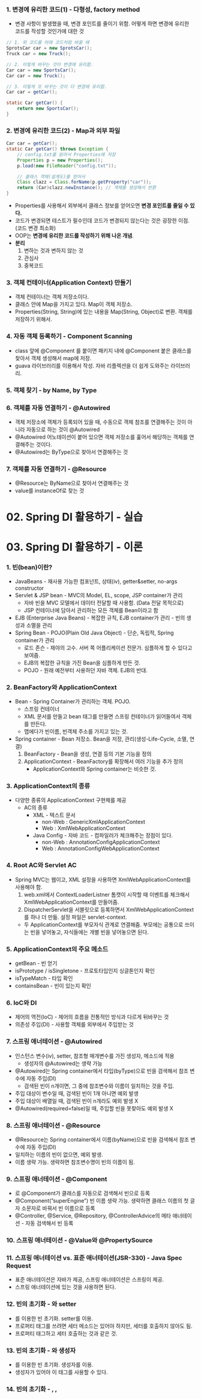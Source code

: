 ### 1. 변경에 유리한 코드(1) - 다형성, factory method

- 변경 사항이 발생했을 때, 변경 포인트를 줄이기 위함. 어떻게 하면 변경에 유리한 코드를 작성할 것인가에 대한 것

```java
// 1. 위 코드를 아래 코드처럼 바꿀 때
SprotsCar car = new SprotsCar();
Truck car = new Truck();

// 2. 이렇게 바꾸는 것이 변경에 유리함.
Car car = new SportsCar();
Car car = new Truck(); 
```

```java
// 3. 이렇게 또 바꾸는 것이 더 변경에 유리함.
Car car = getCar();

static Car getCar() {
	return new SportsCar();
}
```

### 2. 변경에 유리한 코드(2) - Map과 외부 파일

```java
Car car = getCar();
static Car getCar() throws Exception {
	// config.txt를 읽어서 Properties에 저장
	Properties p = new Properties();
	p.load(new FileReader("config.txt"));

	// 클래스 객체(설계도)를 얻어서
	Class clazz = Class.forName(p.getProperty("car"));
	return (Car)clazz.newInstance(); // 객체를 생성해서 반환
}
```

- Properties를 사용해서 외부에서 클래스 정보를 얻어오면 **변경 포인트를 줄일 수 있다.**
- 코드가 변경되면 테스트가 필수인데 코드가 변경되지 않는다는 것은 굉장한 이점. (코드 변경 최소화)
- OOP는 **변경에 유리한 코드를 작성하기 위해 나온 개념**.
- **분리**
    1. 변하는 것과 변하지 않는 것
    2. 관심사
    3. 중복코드

### 3. 객체 컨테이너(Application Context) 만들기

- 객체 컨테이너는 객체 저장소이다.
- 클래스 안에 Map을 가지고 있다. Map이 객체 저장소.
- Properties(String, String)에 있는 내용을 Map(String, Object)로 변환. 객체를 저장하기 위해서.

### 4. 자동 객체 등록하기 - Component Scanning

- class 앞에 @Component 를 붙이면 패키지 내에 @Component 붙은 클래스를 찾아서 객체 생성해서 map에 저장.
- guava 라이브러리를 이용해서 작성. 자바 리플렉션을 더 쉽게 도와주는 라이브러리.

### 5. 객체 찾기 - by Name, by Type

### 6. 객체를 자동 연결하기 - @Autowired

- 객체 저장소에 객체가 등록되어 있을 때, 수동으로 객체 참조를 연결해주는 것이 아니라 자동으로 하는 것이 @Autowired
- @Autowired 어노테이션이 붙어 있으면 객체 저장소를 훑어서 해당하는 객체를 연결해주는 것이다.
- @Autowired는 ByType으로 찾아서 연결해주는 것

### 7. 객체를 자동 연결하기 - @Resource

- @Resource는 ByName으로 찾아서 연결해주는 것
- value를 instanceOf로 찾는 것

# 02. Spring DI 활용하기 - 실습



# 03. Spring DI 활용하기 - 이론
### 1. 빈(bean)이란?

- JavaBeans - 재사용 가능한 컴포넌트, 상태(iv), getter&setter, no-args constructor
- Servlet & JSP bean - MVC의 Model, EL, scope, JSP container가 관리
    - 자바 빈을 MVC 모델에서 데이터 전달할 때 사용함. (Data 전달 목적으로)
    - JSP 컨테이너에 담아서 관리하는 모든 객체를 Bean이라고 함
- EJB (Enterprise Java Beans) - 복잡한 규칙, EJB container가 관리 - 빈의 생성과 소멸을 관리
- Spring Bean - POJO(Plain Old Java Object) - 단순, 독립적, Spring container가 관리
    - 로드 존슨 - 재야의 고수. 서버 쪽 어플리케이션 전문가. 심플하게 할 수 있다고 보여줌.
    - EJB의 복잡한 규칙을 가진 Bean을 심플하게 만든 것.
    - POJO - 원래 예전부터 사용하던 자바 객체. EJB의 반대.

### 2. BeanFactory와 ApplicationContext

- Bean - Spring Container가 관리하는 객체. POJO.
    - 스프링 컨테이너
    - XML 문서를 만들고 bean 태그를 만들면 스프링 컨테이너가 읽어들여서 객체를 만든다.
    - 맵에다가 빈이름, 빈객체 주소를 가지고 있는 것.
- Spring container - Bean 저장소. Bean을 저장, 관리(생성-Life-Cycle, 소멸, 연결)
    1. BeanFactory - Bean을 생성, 연결 등의 기본 기능을 정의
    2. ApplicationContext - BeanFactory를 확장해서 여러 기능을 추가 정의
        - ApplicationContext와 Spring container는 비슷한 것.

### 3. ApplicationContext의 종류

- 다양한 종류의 ApplicationContext 구현체를 제공
    - AC의 종류
        - XML - 텍스트 문서
            - non-Web : GenericXmlApplicationContext
            - Web : XmlWebApplicationContext
        - Java Config - 자바 코드 - 컴파일러가 체크해주는 장점이 있다.
            - non-Web : AnnotationConfigApplicationContext
            - Web : AnnotationConfigWebApplicationContext

### 4. Root AC와 Servlet AC

- Spring MVC는 웹이고, XML 설정을 사용하면 XmlWebApplicationContext를 사용해야 함.
    1. web.xml에서 ContextLoaderListner 톰캣이 시작할 때 이벤트를 체크해서 XmlWebApplicationContext를 만들어줌.
    2. DispatcherServlet을 서블릿으로 등록하면서 XmlWebApplicationContext를 하나 더 만듦. 설정 파일은 servlet-context.
    - 두 ApplicationContext를 부모자식 관계로 연결해줌. 부모에는 공통으로 쓰이는 빈을 넣어놓고, 자식들에는 개별 빈을 넣어놓으면 된다.

### 5. ApplicationContext의 주요 메소드

- getBean - 빈 얻기
- isPrototype / isSingletone - 프로토타입인지 싱글톤인지 확인
- isTypeMatch - 타입 확인
- containsBean - 빈이 있는지 확인

### 6. IoC와 DI

- 제어의 역전(IoC) - 제어의 흐름을 전통적인 방식과 다르게 뒤바꾸는 것
- 의존성 주입(DI) - 사용할 객체를 외부에서 주입받는 것

### 7. 스프링 애너테이션 - @Autowired

- 인스턴스 변수(iv), setter, 참조형 매개변수를 가진 생성자, 메소드에 적용
    - 생성자의 @Autowired는 생략 가능
- @Autowired는 Spring container에서 타입(byType)으로 빈을 검색해서 참조 변수에 자동 주입(DI)
    - 검색된 빈이 n개이면, 그 중에 참조변수와 이름이 일치하는 것을 주입.
- 주입 대상이 변수일 때, 검색된 빈이 1개 아니면 예외 발생
- 주입 대상이 배열일 때, 검색된 빈이 n개라도 예외 발생 X
- @Autowired(required=false)일 때, 주입할 빈을 못찾아도 예외 발생 X

### 8. 스프링 애너테이션 - @Resource

- @Resource는 Spring container에서 이름(byName)으로 빈을 검색해서 참조 변수에 자동 주입(DI)
- 일치하는 이름의 빈이 없으면, 예외 발생.
- 이름 생략 가능. 생략하면 참조변수명이 빈의 이름이 됨.

### 9. 스프링 애너테이션 - @Component

- <component-scan>로 @Component가 클래스를 자동으로 검색해서 빈으로 등록
- @Component(”superEngine”) 빈 이름 생략 가능. 생략하면 클래스 이름의 첫 글자 소문자로 바꿔서 빈 이름으로 등록
- @Controller, @Service, @Repository, @ControllerAdvice의 메타 애너테이션 - 자동 검색해서 빈 등록

### 10. 스프링 애너테이션 - @Value와 @PropertySource

### 11. 스프링 애너테이션 vs. 표준 애너테이션(JSR-330) - Java Spec Request

- 표준 애너테이션은 자바가 제공, 스프링 애너테이션은 스프링이 제공.
- 스프링 애너테이션에 있는 것을 사용하면 된다.

### 12. 빈의 초기화 - <property>와 setter

- <property>를 이용한 빈 초기화. setter를 이용.
- 프로퍼티 태그를 쓰려면 세터 메소드는 있어야 하지만, 세터를 호출하지 않아도 됨.
- 프로퍼티 태그하고 세터 호출하는 것과 같은 것.

### 13. 빈의 초기화 - <constructor-arg>와 생성자

- <constructor-arg>를 이용한 빈 초기화. 생성자를 이용.
- 생성자가 있어야 이 태그를 사용할 수 있다.

### 14. 빈의 초기화 - <list>, <set>, <map>

